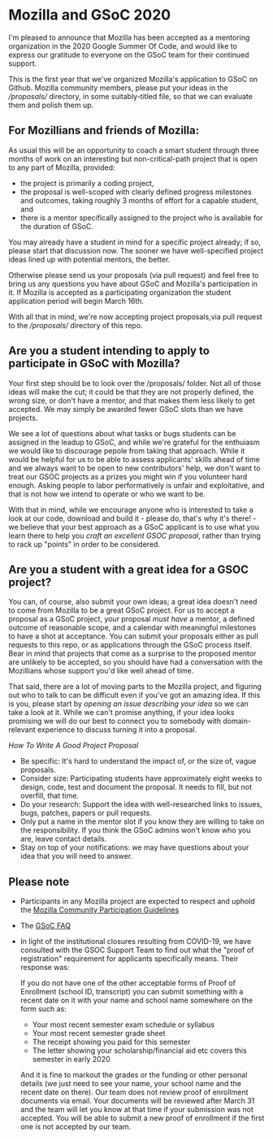 # Mozilla and GSoC 2020

I'm pleased to announce that Mozilla has been accepted as a mentoring organization in the 2020 Google Summer Of Code, and would like to express our gratitude to everyone on the GSoC team for their continued support.

This is the first year that we've organized Mozilla's application to GSoC on Github. Mozilla community members, please put your ideas in the */proposals/* directory, in some suitably-titled file, so that we can evaluate them and polish them up.

## For Mozillians and friends of Mozilla:

As usual this will be an opportunity to coach a smart student through three months of work on an interesting but non-critical-path project that is open to any part of Mozilla, provided: 

* the project is primarily a coding project, 
* the proposal is well-scoped with clearly defined progress milestones and outcomes, taking roughly 3 months of effort for a capable student, and 
* there is a mentor specifically assigned to the project who is available for the duration of GSoC.

You may already have a student in mind for a specific project already; if so, please start that discussion now. The sooner we have well-specified project ideas lined up with potential mentors, the better. 

Otherwise please send us your proposals (via pull request) and feel free to bring us any questions you have about GSoC and Mozilla's participation in it. If Mozilla is accepted as a participating organization the student application period will begin March 16th. 

With all that in mind, we're now accepting project proposals,via pull request to the */proposals/* directory of this repo.

## Are you a student intending to apply to participate in GSoC with Mozilla? 

Your first step should be to look over the /proposals/ folder. Not all of those ideas will make the cut; it could be that they are not properly defined, the wrong size, or don't have a mentor, and that makes them less likely to get accepted. We may simply be awarded fewer GSoC slots than we have projects. 

We see a lot of questions about what tasks or bugs students can be assigned in the leadup to GSoC, and while we're grateful for the enthuiasm we would like to discourage pepole from taking that approach. While it would be helpful for us to be able to assess applicants' skills ahead of time and we always want to be open to new contributors' help, we don't want to treat our GSOC projects as a prizes you might win if you volunteer hard enough. Asking people to labor performatively is unfair and exploitative, and that is not how we intend to operate or who we want to be. 

With that in mind, while we encourage anyone who is interested to take a look at our code, download and build it - please do, that's why it's there! - we believe that your best approach as a GSoC applicant is to use what you learn there to help you *craft an excellent GSOC proposal*, rather than trying to rack up "points" in order to be considered.

## Are you a student with a great idea for a GSOC project?

You can, of course, also submit your own ideas; a great idea doesn't need to come from Mozilla to be a great GSoC project.  For us to accept a proposal as a GSoC project, your proposal *must have* a mentor, a defined outcome of reasonable scope, and a calendar with meaningful milestones to have a shot at acceptance. You can submit your proposals either as pull requests to this repo, or as applications through the GSoC process itself. Bear in mind that projects that come as a surprise to the proposed mentor are unlikely to be accepted, so you should have had a conversation with the Mozillians whose support you'd like well ahead of time.

That said, there are a lot of moving parts to the Mozilla project, and figuring out who to talk to can be difficult even if you've got an amazing idea. If this is you, please start by *opening an issue describing your idea* so we can take a look at it. While we can't promise anything, if your idea looks promising we will do our best to connect you to somebody with domain-relevant experience to discuss turning it into a proposal.

*How To Write A Good Project Proposal*

* Be specific: It's hard to understand the impact of, or the size of, vague proposals.
* Consider size: Participating students have approximately eight weeks to design, code, test and document the proposal. It needs to fill, but not overfill, that time.
* Do your research: Support the idea with well-researched links to issues, bugs, patches, papers or pull requests.
* Only put a name in the mentor slot if you know they are willing to take on the responsibility. If you think the GSoC admins won't know who you are, leave contact details.
* Stay on top of your notifications: we may have questions about your idea that you will need to answer.

## Please note

* Participants in any Mozilla project are expected to respect and uphold the [Mozilla Community Participation Guidelines](https://www.mozilla.org/en-US/about/governance/policies/participation/)
* The [GSoC FAQ](https://developers.google.com/open-source/gsoc/faq)
* In light of the institutional closures resulting from COVID-19, we have consulted with the GSOC Support Team to find out what the "proof of registration" requirement for applicants specifically means. Their response was: 

    If you do not have one of the other acceptable forms of Proof of Enrollment (school ID, transcript) you can submit something with a recent date on it with your name and school name somewhere on the form such as:
 
    * Your most recent semester exam schedule or syllabus 
    * Your most recent semester grade sheet
    * The receipt showing you paid for this semester
    * The letter showing your scholarship/financial aid etc covers this semester in early 2020

    And it is fine to markout the grades or the funding or other personal details (we just need to see your name, your school name and the recent date on there).
    Our team does not review proof of enrollment documents via email. Your documents will be reviewed after March 31 and the team will let you know at that time if your submission was not accepted. You will be able to submit a new proof of enrollment if the first one is not accepted by our team. 
